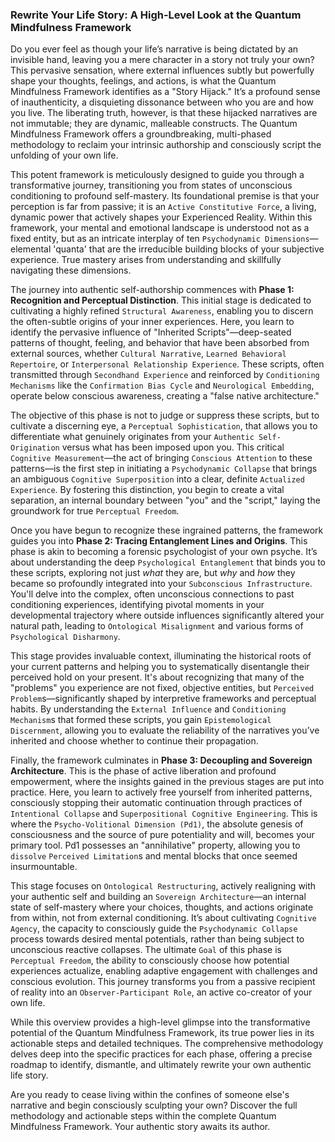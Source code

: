 ### Rewrite Your Life Story: A High-Level Look at the Quantum Mindfulness Framework

Do you ever feel as though your life’s narrative is being dictated by an invisible hand, leaving you a mere character in a story not truly your own? This pervasive sensation, where external influences subtly but powerfully shape your thoughts, feelings, and actions, is what the Quantum Mindfulness Framework identifies as a "Story Hijack." It’s a profound sense of inauthenticity, a disquieting dissonance between who you are and how you live. The liberating truth, however, is that these hijacked narratives are not immutable; they are dynamic, malleable constructs. The Quantum Mindfulness Framework offers a groundbreaking, multi-phased methodology to reclaim your intrinsic authorship and consciously script the unfolding of your own life.

This potent framework is meticulously designed to guide you through a transformative journey, transitioning you from states of unconscious conditioning to profound self-mastery. Its foundational premise is that your perception is far from passive; it is an `Active Constitutive Force`, a living, dynamic power that actively shapes your Experienced Reality. Within this framework, your mental and emotional landscape is understood not as a fixed entity, but as an intricate interplay of ten `Psychodynamic Dimensions`—elemental 'quanta' that are the irreducible building blocks of your subjective experience. True mastery arises from understanding and skillfully navigating these dimensions.

The journey into authentic self-authorship commences with **Phase 1: Recognition and Perceptual Distinction**. This initial stage is dedicated to cultivating a highly refined `Structural Awareness`, enabling you to discern the often-subtle origins of your inner experiences. Here, you learn to identify the pervasive influence of "Inherited Scripts"—deep-seated patterns of thought, feeling, and behavior that have been absorbed from external sources, whether `Cultural Narrative`, `Learned Behavioral Repertoire`, or `Interpersonal Relationship Experience`. These scripts, often transmitted through `Secondhand Experience` and reinforced by `Conditioning Mechanisms` like the `Confirmation Bias Cycle` and `Neurological Embedding`, operate below conscious awareness, creating a "false native architecture."

The objective of this phase is not to judge or suppress these scripts, but to cultivate a discerning eye, a `Perceptual Sophistication`, that allows you to differentiate what genuinely originates from your `Authentic Self-Origination` versus what has been imposed upon you. This critical `Cognitive Measurement`—the act of bringing `Conscious Attention` to these patterns—is the first step in initiating a `Psychodynamic Collapse` that brings an ambiguous `Cognitive Superposition` into a clear, definite `Actualized Experience`. By fostering this distinction, you begin to create a vital separation, an internal boundary between "you" and the "script," laying the groundwork for true `Perceptual Freedom`.

Once you have begun to recognize these ingrained patterns, the framework guides you into **Phase 2: Tracing Entanglement Lines and Origins**. This phase is akin to becoming a forensic psychologist of your own psyche. It’s about understanding the deep `Psychological Entanglement` that binds you to these scripts, exploring not just *what* they are, but *why* and *how* they became so profoundly integrated into your `Subconscious Infrastructure`. You'll delve into the complex, often unconscious connections to past conditioning experiences, identifying pivotal moments in your developmental trajectory where outside influences significantly altered your natural path, leading to `Ontological Misalignment` and various forms of `Psychological Disharmony`.

This stage provides invaluable context, illuminating the historical roots of your current patterns and helping you to systematically disentangle their perceived hold on your present. It's about recognizing that many of the "problems" you experience are not fixed, objective entities, but `Perceived Problem`s—significantly shaped by interpretive frameworks and perceptual habits. By understanding the `External Influence` and `Conditioning Mechanism`s that formed these scripts, you gain `Epistemological Discernment`, allowing you to evaluate the reliability of the narratives you’ve inherited and choose whether to continue their propagation.

Finally, the framework culminates in **Phase 3: Decoupling and Sovereign Architecture**. This is the phase of active liberation and profound empowerment, where the insights gained in the previous stages are put into practice. Here, you learn to actively free yourself from inherited patterns, consciously stopping their automatic continuation through practices of `Intentional Collapse` and `Superpositional Cognitive Engineering`. This is where the `Psycho-Volitional Dimension (Pd1)`, the absolute genesis of consciousness and the source of pure potentiality and will, becomes your primary tool. Pd1 possesses an "annihilative" property, allowing you to `dissolve` `Perceived Limitation`s and mental blocks that once seemed insurmountable.

This stage focuses on `Ontological Restructuring`, actively realigning with your authentic self and building an `Sovereign Architecture`—an internal state of self-mastery where your choices, thoughts, and actions originate from within, not from external conditioning. It’s about cultivating `Cognitive Agency`, the capacity to consciously guide the `Psychodynamic Collapse` process towards desired mental potentials, rather than being subject to unconscious reactive collapses. The ultimate `Goal` of this phase is `Perceptual Freedom`, the ability to consciously choose how potential experiences actualize, enabling adaptive engagement with challenges and conscious evolution. This journey transforms you from a passive recipient of reality into an `Observer-Participant Role`, an active co-creator of your own life.

While this overview provides a high-level glimpse into the transformative potential of the Quantum Mindfulness Framework, its true power lies in its actionable steps and detailed techniques. The comprehensive methodology delves deep into the specific practices for each phase, offering a precise roadmap to identify, dismantle, and ultimately rewrite your own authentic life story.

Are you ready to cease living within the confines of someone else's narrative and begin consciously sculpting your own? Discover the full methodology and actionable steps within the complete Quantum Mindfulness Framework. Your authentic story awaits its author.